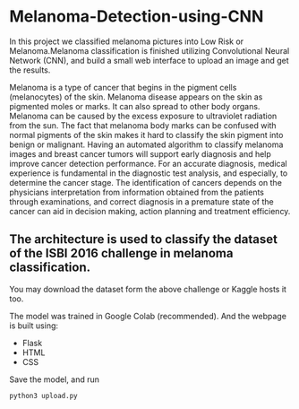 # Melanoma-Detection-using-CNN
In this project we classified melanoma pictures into Low Risk or Melanoma.Melanoma classification is finished
utilizing Convolutional Neural Network (CNN), and build a small web interface to upload an image and get the results.

Melanoma is a type of cancer that begins in the pigment cells (melanocytes) of the
skin. Melanoma disease appears on the skin as pigmented moles or marks. It can also spread
to other body organs. Melanoma can be caused by the excess exposure to ultraviolet radiation
from the sun. The fact that melanoma body marks can be confused with normal pigments
of the skin makes it hard to classify the skin pigment into benign or malignant. Having an
automated algorithm to classify melanoma images and breast cancer tumors will support early
diagnosis and help improve cancer detection performance. For an accurate diagnosis, medical
experience is fundamental in the diagnostic test analysis, and especially, to determine the cancer
stage. The identification of cancers depends on the physicians interpretation from information
obtained from the patients through examinations, and correct diagnosis in a premature state
of the cancer can aid in decision making, action planning and treatment efficiency.

## The architecture is used to classify the dataset of the ISBI 2016 challenge in melanoma classification.
You may download the dataset form the above challenge or Kaggle hosts it too.

The model was trained in Google Colab (recommended). And the webpage is built using:
* Flask
* HTML
* CSS

Save the model, and run 
```
python3 upload.py
```

